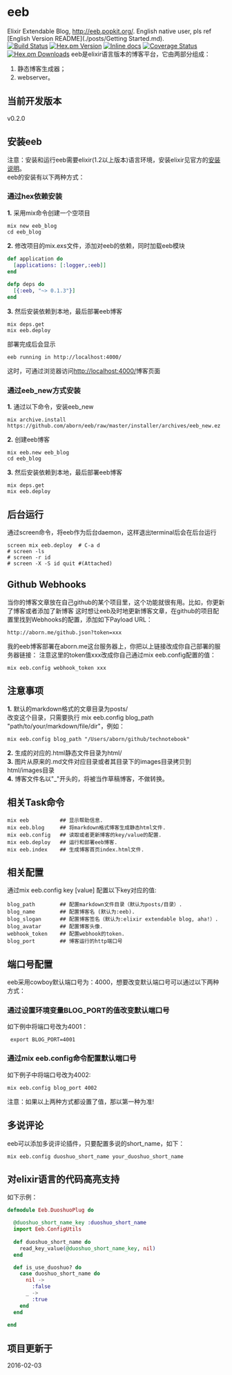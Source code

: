 # eeb
Elixir Extendable Blog, http://eeb.popkit.org/. English native user, pls ref [English Version README](./posts/Getting Started.md).  
[![Build Status](https://travis-ci.org/aborn/eeb.svg)](https://travis-ci.org/aborn/eeb)
[![Hex.pm Version](http://img.shields.io/hexpm/v/eeb.svg?style=flat)](https://hex.pm/packages/eeb)
[![Inline docs](http://inch-ci.org/github/aborn/eeb.svg)](http://inch-ci.org/github/aborn/eeb)
[![Coverage Status](https://coveralls.io/repos/aborn/eeb/badge.svg?branch=master&service=github)](https://coveralls.io/github/aborn/eeb?branch=master)
[![Hex.pm Downloads](https://img.shields.io/hexpm/dt/eeb.svg?style=flat-square)](https://hex.pm/packages/eeb)
eeb是elixir语言版本的博客平台，它由两部分组成：  
1. 静态博客生成器；  
2. webserver。

## 当前开发版本
v0.2.0

## 安装eeb
注意：安装和运行eeb需要elixir(1.2以上版本)语言环境，安装elixir见官方的[安装说明](http://elixir-lang.org/install.html)。  
eeb的安装有以下两种方式：
### 通过hex依赖安装
**1.** 采用mix命令创建一个空项目  
```shell
mix new eeb_blog
cd eeb_blog
```
**2.** 修改项目的mix.exs文件，添加对eeb的依赖，同时加载eeb模块  
```elixir
def application do
  [applications: [:logger,:eeb]]
end
  
defp deps do
  [{:eeb, "~> 0.1.3"}]
end
```
**3.** 然后安装依赖到本地，最后部署eeb博客  
```shell
mix deps.get
mix eeb.deploy
```
部署完成后会显示  
```shell
eeb running in http://localhost:4000/
```
这时，可通过浏览器访问[http://localhost:4000/](http://localhost:4000/)博客页面

### 通过eeb_new方式安装
**1.** 通过以下命令，安装eeb_new
```shell
mix archive.install https://github.com/aborn/eeb/raw/master/installer/archives/eeb_new.ez
```
**2.** 创建eeb博客
```shell
mix eeb.new eeb_blog
cd eeb_blog
```
**3.** 然后安装依赖到本地，最后部署eeb博客  
```shell
mix deps.get
mix eeb.deploy
```

## 后台运行
通过screen命令，将eeb作为后台daemon，这样退出terminal后会在后台运行  
```shell
screen mix eeb.deploy  # C-a d
# screen -ls
# screen -r id
# screen -X -S id quit #(Attached)
```

## Github Webhooks
当你的博客文章放在自己github的某个项目里，这个功能就很有用。比如，你更新了博客或者添加了新博客
这时想让eeb及时地更新博客文章，在github的项目配置里找到Webhooks的配置，添加如下Payload URL：  
```
http://aborn.me/github.json?token=xxx
```
我的eeb博客部署在aborn.me这台服务器上，你把以上链接改成你自己部署的服务器链接：
注意这里的token值xxx改成你自己通过mix eeb.config配置的值：  
```shell
mix eeb.config webhook_token xxx
```

## 注意事项
**1.** 默认的markdown格式的文章目录为posts/  
改变这个目录，只需要执行 mix eeb.config blog\_path "path/to/your/markdown/file/dir"，例如：  
```shell
mix eeb.config blog_path "/Users/aborn/github/technotebook"
```
**2.** 生成的对应的.html静态文件目录为html/  
**3.** 图片从原来的.md文件对应目录或者其目录下的images目录拷贝到html/images目录  
**4.** 博客文件名以"_"开头的，将被当作草稿博客，不做转换。

## 相关Task命令
```shell
mix eeb          ## 显示帮助信息.
mix eeb.blog     ## 将markdown格式博客生成静态html文件.
mix eeb.config   ## 读取或者更新博客的key/value的配置.
mix eeb.deploy   ## 运行和部署eeb博客.
mix eeb.index    ## 生成博客首页index.html文件.
```

## 相关配置
通过mix eeb.config key [value] 配置以下key对应的值:  
```
blog_path        ## 配置markdown文件目录（默认为posts/目录）.
blog_name        ## 配置博客名 (默认为:eeb).
blog_slogan      ## 配置博客签名（默认为:elixir extendable blog, aha!）.
blog_avatar      ## 配置博客头像.
webhook_token    ## 配置webhook的token.
blog_port        ## 博客运行的http端口号
```

## 端口号配置
eeb采用cowboy默认端口号为：4000，想要改变默认端口号可以通过以下两种方式：
### 通过设置环境变量BLOG_PORT的值改变默认端口号
如下例中将端口号改为4001：  
```shell
 export BLOG_PORT=4001
```
### 通过mix eeb.config命令配置默认端口号
如下例子中将端口号改为4002:  
```shell
mix eeb.config blog_port 4002
```
注意：如果以上两种方式都设置了值，那以第一种为准!

## 多说评论
eeb可以添加多说评论插件，只要配置多说的short_name，如下：
```shell
mix eeb.config duoshuo_short_name your_duoshuo_short_name
```

## 对elixir语言的代码高亮支持
如下示例：  
```elixir
defmodule Eeb.DuoshuoPlug do

  @duoshuo_short_name_key :duoshuo_short_name
  import Eeb.ConfigUtils
  
  def duoshuo_short_name do
    read_key_value(@duoshuo_short_name_key, nil)
  end

  def is_use_duoshuo? do
    case duoshuo_short_name do
      nil ->
        :false
      _ ->
        :true
    end
  end
  
end
```

## 项目更新于
2016-02-03
